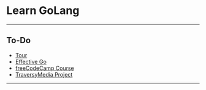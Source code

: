 # Learn GoLang

---

## To-Do

- [Tour](https://tour.golang.org)
- [Effective Go](https://golang.org/doc/effective_go)
- [freeCodeCamp Course](https://www.youtube.com/watch?v=YS4e4q9oBaU)
- [TraversyMedia Project](https://www.youtube.com/watch?v=SonwZ6MF5BE&t=2s)

---